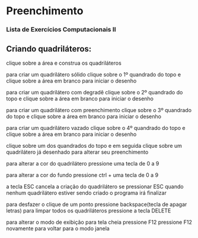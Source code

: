 # Preenchimento
### Lista de Exercícios Computacionais II

## Criando quadriláteros:
clique sobre a área e construa os quadriláteros

para criar um quadrilátero sólido clique sobre o 1º quandrado do topo
e clique sobre a área em branco para iniciar o desenho

para criar um quadrilátero com degradê clique sobre o 2º quandrado do topo
e clique sobre a área em branco para iniciar o desenho

para criar um quadrilátero com preenchimento clique sobre o 3º quandrado do topo
e clique sobre a área em branco para iniciar o desenho

para criar um quadrilátero vazado clique sobre o 4º quandrado do topo
e clique sobre a área em branco para iniciar o desenho

clique sobre um dos quandrados do topo e em seguida clique sobre um quadrilátero
já desenhado para alterar seu preenchimento

para alterar a cor do quadrilátero pressione
uma tecla de 0 a 9

para alterar a cor do fundo pressione ctrl + 
uma tecla de 0 a 9

a tecla ESC cancela a criação do quadrilátero
se pressionar ESC quando nenhum quadrilátero estiver sendo criado
o programa irá finalizar

para desfazer o clique de um ponto pressione backspace(tecla de apagar letras)
para limpar todos os quadriláteros pressione a tecla DELETE

para alterar o modo de exibição para tela cheia pressione F12
pressione F12 novamente para voltar para o modo janela
